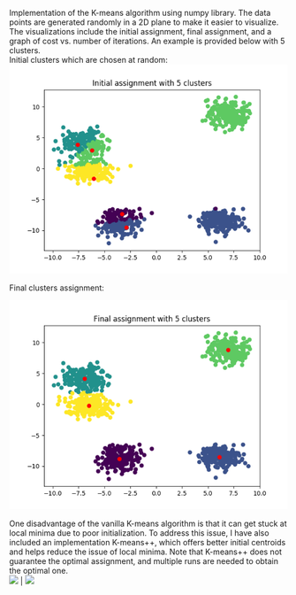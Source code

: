 Implementation of the K-means algorithm using numpy library. The data points are generated randomly in a 2D plane to 
make it easier to visualize. The visualizations include the initial assignment, final assignment, and a graph of cost vs.
number of iterations. An example is provided below with 5 clusters. \
Initial clusters which are chosen at random: \
![Initial](Plot/Initial.png)  

Final clusters assignment: 

![Final](Plot/Final.png) 

One disadvantage of the vanilla K-means algorithm is that it can get stuck at local minima due to poor initialization. 
To address this issue, I have also included an implementation K-means++, which offers better initial centroids and helps
reduce the issue of local minima. Note that K-means++ does not guarantee the optimal assignment, and multiple runs are needed 
to obtain the optimal one. \
![](Plot/Final_vanilla.png)  |  ![](Plot/Final_kmpp.png)
